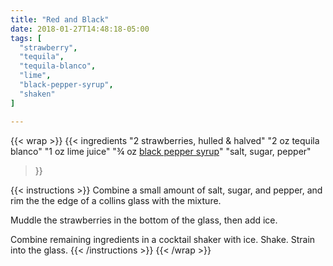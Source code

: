 ```yaml
---
title: "Red and Black"
date: 2018-01-27T14:48:18-05:00
tags: [
  "strawberry",
  "tequila",
  "tequila-blanco",
  "lime",
  "black-pepper-syrup",
  "shaken"
]

---
```

{{< wrap >}}
{{< ingredients
  "2 strawberries, hulled & halved"
  "2 oz tequila blanco"
  "1 oz lime juice"
  "¾ oz [black pepper syrup](/indredients/simple-syrup/#flavor-infusion)"
  "salt, sugar, pepper"
>}}


{{< instructions >}}
Combine a small amount of salt, sugar, and pepper, and rim the the edge of a collins glass with the mixture.

Muddle the strawberries in the bottom of the glass, then add ice.

Combine remaining ingredients in a cocktail shaker with ice. Shake. Strain into the glass.
{{< /instructions >}}
{{< /wrap >}}
